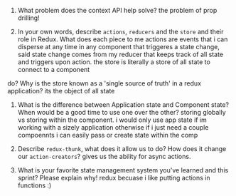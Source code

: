 1. What problem does the context API help solve?
the problem of prop drilling!

1. In your own words, describe `actions`, `reducers` and the `store` and their role in Redux. What does each piece 
to me actions are events that i can disperse at any time in any component that triggeres a state change, 
said state change comes from my reducer that keeps track of all state and triggers upon action. the store is literally a store of all state to connect to a component

do? Why is the store known as a 'single source of truth' in a redux application?
its the object of all state 

1. What is the difference between Application state and Component state? When would be a good time to use one over the other?
storing globally vs storing within the component. i would only use app state if im working with a sizely application otherwise if i just need a couple compoennts i can easily pass or create state within the comp

1. Describe `redux-thunk`, what does it allow us to do? How does it change our `action-creators`?
gives us the ability for async  actions.

1. What is your favorite state management system you've learned and this sprint? Please explain why!
redux becuase i like putting actions in functions :)

